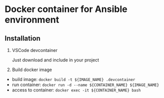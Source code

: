 # Docker container for Ansible environment

## Installation

1. VSCode devcontainer

    Just download and include in your project

2. Build docker image

  - build image: `docker build -t ${IMAGE_NAME} .devcontainer`
  - run container: `docker run -d --name ${CONTAINER_NAME} ${IMAGE_NAME}`
  - access to container: `docker exec -it ${CONTAINER_NAME} bash`
